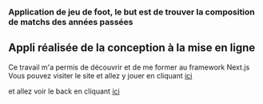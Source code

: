 ### Application de jeu de foot, le but est de trouver la composition de matchs des années passées
## Appli réalisée de la conception à la mise en ligne
Ce travail m'a permis de découvrir et de me former au framework Next.js
Vous pouvez visiter le site et allez y jouer en cliquant [ici](https://trouve-la-compo.netlify.app/)

et allez voir le back en cliquant [ici](https://github.com/FabriceMilet/quizFoot-back) 
